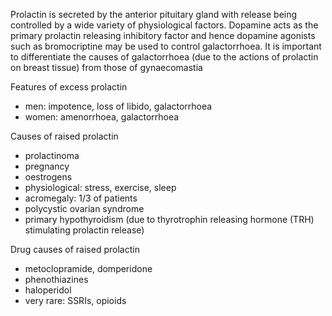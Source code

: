 Prolactin is secreted by the anterior pituitary gland with release being controlled by a wide variety of physiological factors. Dopamine acts as the primary prolactin releasing inhibitory factor and hence dopamine agonists such as bromocriptine may be used to control galactorrhoea. It is important to differentiate the causes of galactorrhoea (due to the actions of prolactin on breast tissue) from those of gynaecomastia  
  
Features of excess prolactin  
* men: impotence, loss of libido, galactorrhoea
* women: amenorrhoea, galactorrhoea

  
Causes of raised prolactin  
* prolactinoma
* pregnancy
* oestrogens
* physiological: stress, exercise, sleep
* acromegaly: 1/3 of patients
* polycystic ovarian syndrome
* primary hypothyroidism (due to thyrotrophin releasing hormone (TRH) stimulating prolactin release)

  
Drug causes of raised prolactin  
* metoclopramide, domperidone
* phenothiazines
* haloperidol
* very rare: SSRIs, opioids
